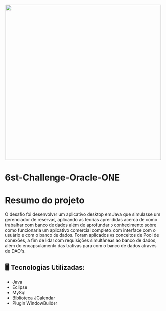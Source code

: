 <p align="center" >
     <img width="500" heigth="500" src="https://user-images.githubusercontent.com/91544872/189409129-1379798d-7dd2-416f-8d37-3a7c661915b9.png">
</p>

# 6st-Challenge-Oracle-ONE

# Resumo do projeto
O desafio foi desenvolver um aplicativo desktop em Java que simulasse um gerenciador de reservas, aplicando as teorias aprendidas acerca de como trabalhar com banco de dados além de aprofundar o conhecimento sobre como funcionaria um aplicativo comercial completo, com interface com o usuário e com o banco de dados.
Foram aplicados os conceitos de Pool de conexões, a fim de lidar com requisições simultâneas ao banco de dados, além do encapsulamento das trativas para com o banco de dados através de DAO's.

## 🖥️ Tecnologias Utilizadas:

- Java
- Eclipse
- MySql
- Biblioteca JCalendar
- Plugin WindowBuilder </br>
